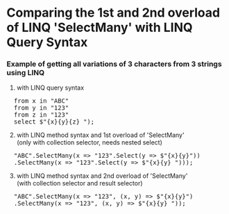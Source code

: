 # Comparing the 1st and 2nd overload of LINQ 'SelectMany' with LINQ Query Syntax

### Example of getting all variations of 3 characters from 3 strings using LINQ

1. with LINQ query syntax

<pre>
  from x in "ABC"
  from y in "123"
  from z in "123"
  select $"{x}{y}{z} ");
</pre>

2. with LINQ method syntax and 1st overload of 'SelectMany'<br>
(only with collection selector, needs nested select)

<pre>
  "ABC".SelectMany(x => "123".Select(y => $"{x}{y}"))
  .SelectMany(x => "123".Select(y => $"{x}{y} ")));
</pre>

3. with LINQ method syntax and 2nd overload of 'SelectMany'<br>
(with collection selector and result selector)

<pre>
  "ABC".SelectMany(x => "123", (x, y) => $"{x}{y}")
  .SelectMany(x => "123", (x, y) => $"{x}{y} "));
</pre>
